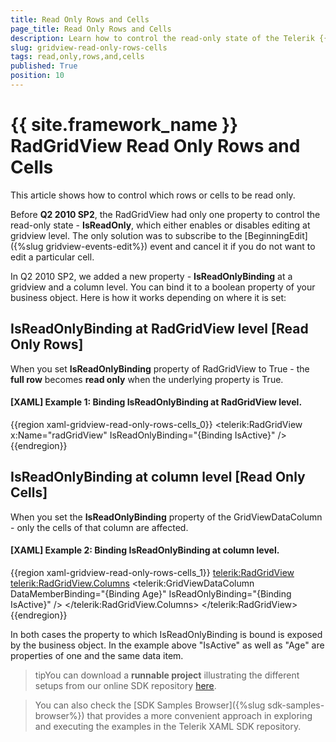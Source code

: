 ```yaml
---
title: Read Only Rows and Cells
page_title: Read Only Rows and Cells
description: Learn how to control the read-only state of the Telerik {{ site.framework_name }} DataGrid either on grid or column level by binding it to a boolean property of your business object.
slug: gridview-read-only-rows-cells
tags: read,only,rows,and,cells
published: True
position: 10
---
```


# {{ site.framework_name }} RadGridView Read Only Rows and Cells

This article shows how to control which rows or cells to be read only.

Before __Q2 2010 SP2__, the RadGridView had only one property to control the read-only state - __IsReadOnly__, which either enables or disables editing at gridview level. The only solution was to subscribe to the [BeginningEdit]({%slug gridview-events-edit%}) event and cancel it if you do not want to edit a particular cell.

In Q2 2010 SP2, we added a new property - __IsReadOnlyBinding__ at a gridview and a column level. You can bind it to a boolean property of your business object. Here is how it works depending on where it is set:

## IsReadOnlyBinding at RadGridView level [Read Only Rows]

When you set __IsReadOnlyBinding__ property of RadGridView to True - the __full row__ becomes __read only__ when the underlying property is True. 

#### __[XAML] Example 1: Binding IsReadOnlyBinding at RadGridView level.__

{{region xaml-gridview-read-only-rows-cells_0}}
	<telerik:RadGridView x:Name="radGridView" IsReadOnlyBinding="{Binding IsActive}" />
{{endregion}}

## IsReadOnlyBinding at column level [Read Only Cells]

When you set the __IsReadOnlyBinding__ property of the GridViewDataColumn - only the cells of that column are affected.

#### __[XAML] Example 2: Binding IsReadOnlyBinding at column level.__

{{region xaml-gridview-read-only-rows-cells_1}}
	<telerik:RadGridView>
	    <telerik:RadGridView.Columns>
	        <telerik:GridViewDataColumn DataMemberBinding="{Binding Age}" 
	                    IsReadOnlyBinding="{Binding IsActive}" />
	        <!--...-->
	    </telerik:RadGridView.Columns>
	</telerik:RadGridView>
{{endregion}}

In both cases the property to which IsReadOnlyBinding is bound is exposed by the business object. In the example above "IsActive" as well as "Age" are properties of one and the same data item.

>tipYou can download a __runnable project__ illustrating the different setups from our online SDK repository [here](https://github.com/telerik/xaml-sdk/tree/master/GridView/ReadOnlyBinding).

>You can also check the [SDK Samples Browser]({%slug sdk-samples-browser%}) that provides a more convenient approach in exploring and executing the examples in the Telerik XAML SDK repository. 


